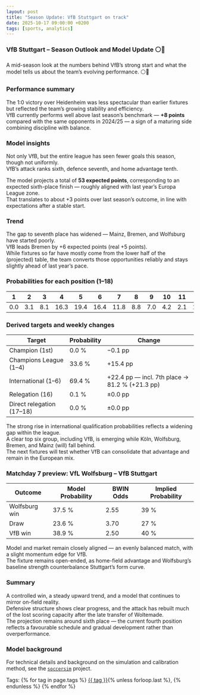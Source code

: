 ```yaml
---
layout: post
title: "Season Update: VfB Stuttgart on track"
date: 2025-10-17 09:00:00 +0200
tags: [sports, analytics]
---
```


### VfB Stuttgart – Season Outlook and Model Update ⚪️🔴

A mid-season look at the numbers behind VfB’s strong start and what the model tells us about the team’s evolving performance. ⚪️🔴

### Performance summary

The 1:0 victory over Heidenheim was less spectacular than earlier fixtures but reflected the team’s growing stability and efficiency.  
VfB currently performs well above last season’s benchmark — **+8 points** compared with the same opponents in 2024/25 — a sign of a maturing side combining discipline with balance.

### Model insights

Not only VfB, but the entire league has seen fewer goals this season, though not uniformly.  
VfB’s attack ranks sixth, defence seventh, and home advantage tenth.  

The model projects a total of **53 expected points**, corresponding to an expected sixth-place finish — roughly aligned with last year’s Europa League zone.  
That translates to about +3 points over last season’s outcome, in line with expectations after a stable start.

### Trend

The gap to seventh place has widened — Mainz, Bremen, and Wolfsburg have started poorly.  
VfB leads Bremen by +6 expected points (real +5 points).  
While fixtures so far have mostly come from the lower half of the (projected) table, the team converts those opportunities reliably and stays slightly ahead of last year’s pace.

### Probabilities for each position (1–18)

| 1 | 2 | 3 | 4 | 5 | 6 | 7 | 8 | 9 | 10 | 11 | 12 | 13 | 14 | 15 | 16 | 17 | 18 |
|:-:|:-:|:-:|:-:|:-:|:-:|:-:|:-:|:-:|:-:|:-:|:-:|:-:|:-:|:-:|:-:|:-:|:-:|
| 0.0 | 3.1 | 8.1 | 16.3 | 19.4 | 16.4 | 11.8 | 8.8 | 7.0 | 4.2 | 2.1 | 1.4 | 0.5 | 0.5 | 0.3 | 0.1 | 0.0 | 0.0 |

### Derived targets and weekly changes

| Target | Probability | Change |
|---------|-------------|--------|
| Champion (1st) | 0.0 % | −0.1 pp |
| Champions League (1–4) | 33.6 % | +15.4 pp |
| International (1–6) | 69.4 % | +22.4 pp — incl. 7th place → 81.2 % (+21.3 pp) |
| Relegation (16) | 0.1 % | ±0.0 pp |
| Direct relegation (17–18) | 0.0 % | ±0.0 pp |

The strong rise in international qualification probabilities reflects a widening gap within the league.  
A clear top six group, including VfB, is emerging while Köln, Wolfsburg, Bremen, and Mainz (will) fall behind.  
The next fixtures will test whether VfB can consolidate that advantage and remain in the European mix.

### Matchday 7 preview: VfL Wolfsburg – VfB Stuttgart

| Outcome | Model Probability | BWIN Odds | Implied Probability |
|----------|-------------------|-----------|---------------------|
| Wolfsburg win | 37.5 % | 2.55 | 39 % |
| Draw | 23.6 % | 3.70 | 27 % |
| VfB win | 38.9 % | 2.50 | 40 % |

Model and market remain closely aligned — an evenly balanced match, with a slight momentum edge for VfB.  
The fixture remains open-ended, as home-field advantage and Wolfsburg’s baseline strength counterbalance Stuttgart’s form curve.

### Summary

A controlled win, a steady upward trend, and a model that continues to mirror on-field reality.  
Defensive structure shows clear progress, and the attack has rebuilt much of the lost scoring capacity after the late transfer of Woltemade.  
The projection remains around sixth place — the current fourth position reflects a favourable schedule and gradual development rather than overperformance.

### Model background

For technical details and background on the simulation and calibration method, see the [`soccersim`](https://bvonboyen.github.io/projects/soccersim/) project.


<p>Tags:
{% for tag in page.tags %}
  <a href="/tags/{{ tag | slugify }}/">{{ tag }}</a>{% unless forloop.last %}, {% endunless %}
{% endfor %}
</p>
